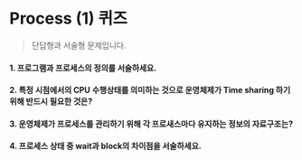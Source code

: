 # Process (1) 퀴즈
> 단답형과 서술형 문제입니다.

#### 1. 프로그램과 프로세스의 정의를 서술하세요.

#### 2. 특정 시점에서의 CPU 수행상태를 의미하는 것으로 운영체제가 Time sharing 하기 위해 반드시 필요한 것은?

#### 3. 운영체제가 프로세스를 관리하기 위해 각 프로새스마다 유지하는 정보의 자료구조는?

#### 4. 프로세스 상태 중 wait과 block의 차이점을 서술하세요.

